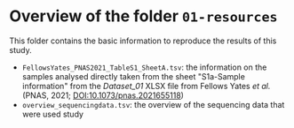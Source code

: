 # Overview of the folder `01-resources`

This folder contains the basic information to reproduce the results of this study.

- `FellowsYates_PNAS2021_TableS1_SheetA.tsv`: the information on the samples analysed directly taken
  from the sheet "S1a-Sample information" from the *Dataset_01* XLSX file from Fellows Yates *et
  al.* (PNAS, 2021; [DOI:10.1073/pnas.2021655118](https://doi.org/10.1073/pnas.2021655118))
- `overview_sequencingdata.tsv`: the overview of the sequencing data that were used study

